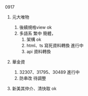 0917

1. 元大唯物 
   1. 後續規格view ok
   2. 多語系 繁中 簡體，
      1. 架構 ok 
      2. html、ts 寫死資料轉換 進行中
      3. api 資料轉換

2. 華金資 
   1. 32307、31795、30489 進行中
   2. 防串改 待調整

3. 新美其仲介、清快取 ok
